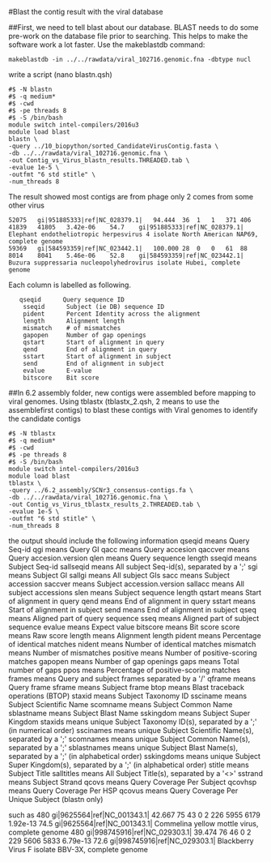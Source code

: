 #Blast the contig result with the viral database

##First, we need to tell blast about our database. BLAST needs to do some pre-work on the database file prior to searching. This helps to make the software work a lot faster. Use the makeblastdb command:
```
makeblastdb -in ../../rawdata/viral_102716.genomic.fna -dbtype nucl
```
write a script (nano blastn.qsh)
```
#$ -N blastn
#$ -q medium*
#$ -cwd
#$ -pe threads 8
#$ -S /bin/bash
module switch intel-compilers/2016u3
module load blast
blastn \
-query ../10_biopython/sorted_CandidateVirusContig.fasta \
-db ../../rawdata/viral_102716.genomic.fna \
-out Contig_vs_Virus_blastn_results.THREADED.tab \
-evalue 1e-5 \
-outfmt "6 std stitle" \
-num_threads 8
```
The result showed most contigs are from phage
only 2 comes from some other virus
```
52075	gi|951885333|ref|NC_028379.1|	94.444	36	1	1	371	406	41839	41805	3.42e-06	54.7	gi|951885333|ref|NC_028379.1| Elephant endotheliotropic herpesvirus 4 isolate North American NAP69, complete genome
59369	gi|584593359|ref|NC_023442.1|	100.000	28	0	0	61	88	8014	8041	5.46e-06	52.8	gi|584593359|ref|NC_023442.1| Buzura suppressaria nucleopolyhedrovirus isolate Hubei, complete genome
```
Each column is labelled as following.


```
   qseqid      Query sequence ID
    sseqid      Subject (ie DB) sequence ID
    pident      Percent Identity across the alignment
    length      Alignment length
    mismatch    # of mismatches
    gapopen     Number of gap openings
    qstart      Start of alignment in query
    qend        End of alignment in query 
    sstart      Start of alignment in subject
    send        End of alignment in subject
    evalue      E-value
    bitscore    Bit score
 ```
    
##In 6.2 assembly folder, new contigs were assembled before mapping to viral genomes.
Using tblastx (tblastx_2.qsh, 2 means to use the assemblefirst contigs) to blast these contigs with Viral genomes to identify the candidate contigs
```
#$ -N tblastx
#$ -q medium*
#$ -cwd
#$ -pe threads 8
#$ -S /bin/bash
module switch intel-compilers/2016u3
module load blast
tblastx \
-query ../6.2_assembly/SCNr3_consensus-contigs.fa \
-db ../../rawdata/viral_102716.genomic.fna \
-out Contig_vs_Virus_tblastx_results_2.THREADED.tab \
-evalue 1e-5 \
-outfmt "6 std stitle" \
-num_threads 8
```
the output should include the following information
 qseqid means Query Seq-id
               qgi means Query GI
              qacc means Query accesion
           qaccver means Query accesion.version
              qlen means Query sequence length
            sseqid means Subject Seq-id
         sallseqid means All subject Seq-id(s), separated by a ';'
               sgi means Subject GI
            sallgi means All subject GIs
              sacc means Subject accession
           saccver means Subject accession.version
           sallacc means All subject accessions
              slen means Subject sequence length
            qstart means Start of alignment in query
              qend means End of alignment in query
            sstart means Start of alignment in subject
              send means End of alignment in subject
              qseq means Aligned part of query sequence
              sseq means Aligned part of subject sequence
            evalue means Expect value
          bitscore means Bit score
             score means Raw score
            length means Alignment length
            pident means Percentage of identical matches
            nident means Number of identical matches
          mismatch means Number of mismatches
          positive means Number of positive-scoring matches
           gapopen means Number of gap openings
              gaps means Total number of gaps
              ppos means Percentage of positive-scoring matches
            frames means Query and subject frames separated by a '/'
            qframe means Query frame
            sframe means Subject frame
              btop means Blast traceback operations (BTOP)
            staxid means Subject Taxonomy ID
          ssciname means Subject Scientific Name
          scomname means Subject Common Name
        sblastname means Subject Blast Name
         sskingdom means Subject Super Kingdom
           staxids means unique Subject Taxonomy ID(s), separated by a ';'
                         (in numerical order)
         sscinames means unique Subject Scientific Name(s), separated by a ';'
         scomnames means unique Subject Common Name(s), separated by a ';'
        sblastnames means unique Subject Blast Name(s), separated by a ';'
                         (in alphabetical order)
        sskingdoms means unique Subject Super Kingdom(s), separated by a ';'
                         (in alphabetical order)
            stitle means Subject Title
        salltitles means All Subject Title(s), separated by a '<>'
           sstrand means Subject Strand
             qcovs means Query Coverage Per Subject
           qcovhsp means Query Coverage Per HSP
            qcovus means Query Coverage Per Unique Subject (blastn only)
            
such as
480	gi|9625564|ref|NC_001343.1|	42.667	75	43	0	2	226	5955	6179	1.92e-13	74.5	gi|9625564|ref|NC_001343.1| Commelina yellow mottle virus, complete genome
480	gi|998745916|ref|NC_029303.1|	39.474	76	46	0	2	229	5606	5833	6.79e-13	72.6	gi|998745916|ref|NC_029303.1| Blackberry Virus F isolate BBV-3X, complete genome



